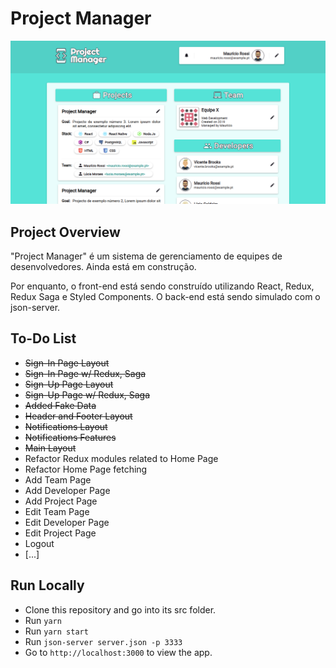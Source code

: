 # Project Manager

![Project Manager Home](https://raw.githubusercontent.com/mrmauricio/project-manager/master/src/assets/previews/p3.png)

## Project Overview

"Project Manager" é um sistema de gerenciamento de equipes de desenvolvedores. Ainda está em construção.

Por enquanto, o front-end está sendo construído utilizando React, Redux, Redux Saga e Styled Components. O back-end está sendo simulado com o json-server.

## To-Do List

-   ~~Sign-In Page Layout~~
-   ~~Sign-In Page w/ Redux, Saga~~
-   ~~Sign-Up Page Layout~~
-   ~~Sign-Up Page w/ Redux, Saga~~
-   ~~Added Fake Data~~
-   ~~Header and Footer Layout~~
-   ~~Notifications Layout~~
-   ~~Notifications Features~~
-   ~~Main Layout~~
-   Refactor Redux modules related to Home Page
-   Refactor Home Page fetching
-   Add Team Page
-   Add Developer Page
-   Add Project Page
-   Edit Team Page
-   Edit Developer Page
-   Edit Project Page
-   Logout
-   [...]

## Run Locally

-   Clone this repository and go into its src folder.
-   Run `yarn`
-   Run `yarn start`
-   Run `json-server server.json -p 3333`
-   Go to `http://localhost:3000` to view the app.
